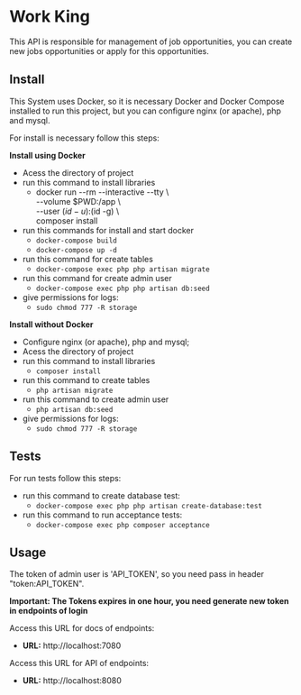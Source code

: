 # Work King

This API is responsible for management of job opportunities, 
you can create new jobs opportunities or apply for this opportunities.

## Install

This System uses Docker, so it is necessary Docker 
and Docker Compose installed to run this project, but you can configure nginx (or apache), php and mysql.

For install is necessary follow this steps:

**Install using Docker**

* Acess the directory of project
* run this command to install libraries
    * docker run --rm --interactive --tty \     
         --volume $PWD:/app \         
         --user $(id -u):$(id -g) \         
         composer install
* run this commands for install and start docker
    * `docker-compose build`
    * `docker-compose up -d`
* run this command for create tables
    * `docker-compose exec php php artisan migrate`
* run this command for create admin user
    * `docker-compose exec php php artisan db:seed`
* give permissions for logs:
    * `sudo chmod 777 -R storage`


**Install without Docker**
* Configure nginx (or apache), php and mysql;
* Acess the directory of project
* run this command to install libraries
    *  `composer install`
* run this command to create tables
    * `php artisan migrate`
* run this command to create admin user
    * `php artisan db:seed`
* give permissions for logs:
    * `sudo chmod 777 -R storage`

## Tests
For run tests follow this steps:
* run this command to create database test:
    * `docker-compose exec php php artisan create-database:test`
* run this command to run acceptance tests:    
    * `docker-compose exec php composer acceptance`


## Usage
 The token of admin user is 'API_TOKEN', so you need pass in header "token:API_TOKEN".

**Important: The Tokens expires in one hour, you need generate new token in endpoints of login**

Access this URL for docs of endpoints:
 
 * **URL:** http://localhost:7080
 
Access this URL for API of endpoints:
  
  * **URL:** http://localhost:8080
 

